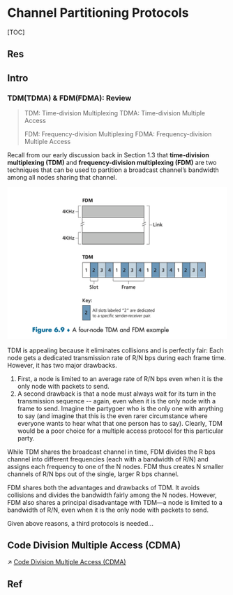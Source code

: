 # Channel Partitioning Protocols

[TOC]



## Res


## Intro
### TDM(TDMA) & FDM(FDMA): Review
> TDM: Time-division Multiplexing
> TDMA: Time-division Multiple Access
> 
> FDM: Frequency-division Multiplexing
> FDMA: Frequency-division Multiple Access


Recall from our early discussion back in Section 1.3 that **time-division multiplexing (TDM)** and **frequency-division multiplexing (FDM)** are two techniques that can be used to partition a broadcast channel’s bandwidth among all nodes sharing that channel. 

![](../../../../../../../../../Assets/Pics/Screenshot%202023-06-12%20at%204.47.42%20PM.png)

TDM is appealing because it eliminates collisions and is perfectly fair: Each node gets a dedicated transmission rate of R/N bps during each frame time. However, it has two major drawbacks. 
1. First, a node is limited to an average rate of R/N bps even when it is the only node with packets to send. 
2. A second drawback is that a node must always wait for its turn in the transmission sequence -- again, even when it is the only node with a frame to send. Imagine the partygoer who is the only one with anything to say (and imagine that this is the even rarer circumstance where everyone wants to hear what that one person has to say).
Clearly, TDM would be a poor choice for a multiple access protocol for this particular party.

While TDM shares the broadcast channel in time, FDM divides the R bps channel into different frequencies (each with a bandwidth of R/N) and assigns each frequency to one of the N nodes. FDM thus creates N smaller channels of R/N bps out of the single, larger R bps channel. 

FDM shares both the advantages and drawbacks of TDM. It avoids collisions and divides the bandwidth fairly among the N nodes. However, FDM also shares a principal disadvantage with TDM—a node is limited to a bandwidth of R/N, even when it is the only node with packets to send.

Given above reasons, a third protocols is needed...



## Code Division Multiple Access (CDMA)
↗ [Code Division Multiple Access (CDMA)](../../../../../0x07%20Physical%20Layer/Wireless%20&%20Mobile%20Network/Wireless%20Access/Code%20Division%20Multiple%20Access%20(CDMA)/Code%20Division%20Multiple%20Access%20(CDMA).md)



## Ref


